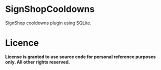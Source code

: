 # SignShopCooldowns
SignShop cooldowns plugin using SQLite.

**Licence**
============
**License is granted to use source code for personal reference purposes only.  All other rights reserved.**

